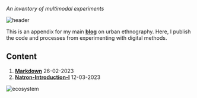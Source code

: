 *An inventory of multimodal experiments*

![header](https://sorrego.xyz/wp-content/uploads/2023/03/17.jpg)

This is an appendix for my main **[blog](https://sorrego.xyz)** on urban ethnography. Here, I publish the code and processes from experimenting with digital methods.

## Content

1. **[Markdown](Markdown.md)** 26-02-2023
2. **[Natron-Introduction-I](Natron-introduction-I.md)** 12-03-2023

![ecosystem](https://sorrego.xyz/wp-content/uploads/2023/03/banner-small-.jpg)